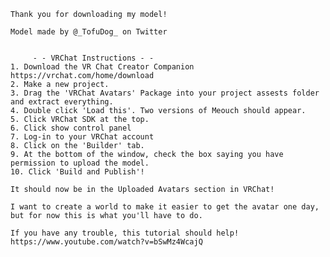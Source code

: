 

	Thank you for downloading my model! 

	Model made by @_TofuDog_ on Twitter


		 - - VRChat Instructions - -
	1. Download the VR Chat Creator Companion https://vrchat.com/home/download
	2. Make a new project.
	3. Drag the 'VRChat Avatars' Package into your project assests folder and extract everything.
	4. Double click 'Load this'. Two versions of Meouch should appear.
	5. Click VRChat SDK at the top.
	6. Click show control panel
	7. Log-in to your VRChat account
	8. Click on the 'Builder' tab.
	9. At the bottom of the window, check the box saying you have permission to upload the model.
	10. Click 'Build and Publish'!

	It should now be in the Uploaded Avatars section in VRChat!

	I want to create a world to make it easier to get the avatar one day, but for now this is what you'll have to do.

	If you have any trouble, this tutorial should help! https://www.youtube.com/watch?v=bSwMz4WcajQ
	
